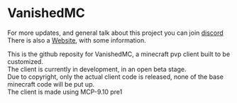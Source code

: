 # VanishedMC
For more updates, and general talk about this project you can join [discord](https://discord.vanishedmc.com/)  
There is also a [Website](https://vanishedmc.com/), with some information.

This is the github reposity for VanishedMC, a minecraft pvp client built to be customized.   
The client is currently in development, in an open beta stage.  
Due to copyright, only the actual client code is released, none of the base minecraft code will be put up.  
The client is made using MCP-9.10 pre1   
